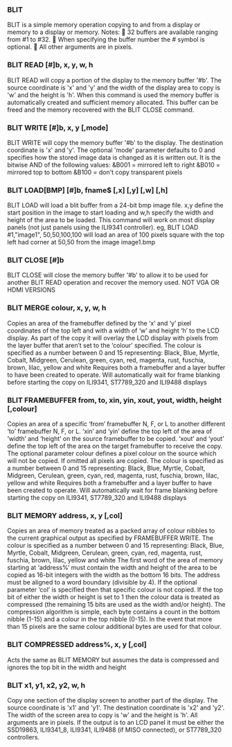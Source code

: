 

### BLIT

BLIT is a simple memory operation copying to and from a display or memory to a display or memory. Notes:  32 buffers are available ranging from #1 to #32.  When specifying the buffer number the # symbol is optional.  All other arguments are in pixels.

### BLIT READ [#]b, x, y, w, h

BLIT READ will copy a portion of the display to the memory buffer '#b'. The source coordinate is 'x' and 'y' and the width of the display area to copy is 'w' and the height is 'h'. When this command is used the memory buffer is automatically created and sufficient memory allocated. This buffer can be freed and the memory recovered with the BLIT CLOSE command.

### BLIT WRITE [#]b, x, y [,mode]

BLIT WRITE will copy the memory buffer '#b' to the display. The destination coordinate is 'x' and 'y'. The optional 'mode' parameter defaults to 0 and specifies how the stored image data is changed as it is written out. It is the bitwise AND of the following values: &B001 = mirrored left to right &B010 = mirrored top to bottom &B100 = don't copy transparent pixels

### BLIT LOAD[BMP] [#]b, fname$ [,x] [,y] [,w] [,h]

BLIT LOAD will load a blit buffer from a 24-bit bmp image file. x,y define the start position in the image to start loading and w,h specify the width and height of the area to be loaded. This command will work on most display panels (not just panels using the ILI9341 controller). eg, BLIT LOAD #1,"image1", 50,50,100,100 will load an area of 100 pixels square with the top left had corner at 50,50 from the image image1.bmp

### BLIT CLOSE [#]b

BLIT CLOSE will close the memory buffer '#b' to allow it to be used for another BLIT READ operation and recover the memory used. NOT VGA OR HDMI VERSIONS

### BLIT MERGE colour, x, y, w, h

Copies an area of the framebuffer defined by the ‘x’ and ‘y’ pixel coordinates of the top left and with a width of ‘w’ and height ‘h’ to the LCD display. As part of the copy it will overlay the LCD display with pixels from the layer buffer that aren’t set to the ‘colour’ specified. The colour is specified as a number between 0 and 15 representing: Black, Blue, Myrtle, Cobalt, Midgreen, Cerulean, green, cyan, red, magenta, rust, fuschia, brown, lilac, yellow and white Requires both a framebuffer and a layer buffer to have been created to operate. Will automatically wait for frame blanking before starting the copy on ILI9341, ST7789_320 and ILI9488 displays

### BLIT FRAMEBUFFER from, to, xin, yin, xout, yout, width, height [,colour]

Copies an area of a specific ‘from’ framebuffer N, F, or L to another different ‘to’ framebuffer N, F, or L. ‘xin’ and ‘yin’ define the top left of the area of ‘width’ and ‘height’ on the source framebuffer to be copied. ‘xout’ and ‘yout’ define the top left of the area on the target framebuffer to receive the copy. The optional parameter colour defines a pixel colour on the source which will not be copied. If omitted all pixels are copied. The colour is specified as a number between 0 and 15 representing: Black, Blue, Myrtle, Cobalt, Midgreen, Cerulean, green, cyan, red, magenta, rust, fuschia, brown, lilac, yellow and white Requires both a framebuffer and a layer buffer to have been created to operate. Will automatically wait for frame blanking before starting the copy on ILI9341, ST7789_320 and ILI9488 displays

### BLIT MEMORY address, x, y [,col]

Copies an area of memory treated as a packed array of colour nibbles to the current graphical output as specified by FRAMEBUFFER WRITE. The colour is specified as a number between 0 and 15 representing: Black, Blue, Myrtle, Cobalt, Midgreen, Cerulean, green, cyan, red, magenta, rust, fuschia, brown, lilac, yellow and white The first word of the area of memory starting at ‘address%’ must contain the width and height of the area to be copied as 16-bit integers with the width as the bottom 16 bits. The address must be aligned to a word boundary (divisible by 4). If the optional parameter ‘col’ is specified then that specific colour is not copied. If the top bit of either the width or height is set to 1 then the colour data is treated as compressed (the remaining 15 bits are used as the width and/or height). The compression algorithm is simple, each byte contains a count in the bottom nibble (1-15) and a colour in the top nibble (0-15). In the event that more than 15 pixels are the same colour additional bytes are used for that colour.

### BLIT COMPRESSED address%, x, y [,col]

Acts the same as BLIT MEMORY but assumes the data is compressed and ignores the top bit in the width and height

### BLIT x1, y1, x2, y2, w, h

Copy one section of the display screen to another part of the display. The source coordinate is 'x1' and 'y1'. The destination coordinate is 'x2' and 'y2'. The width of the screen area to copy is 'w' and the height is 'h'. All arguments are in pixels. If the output is to an LCD panel it must be either the SSD19863, ILI9341_8, ILI9341, ILI9488 (if MISO connected), or ST7789_320 controllers.